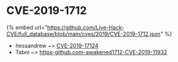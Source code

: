 # CVE-2019-1712
{% embed url="https://github.com/Live-Hack-CVE/full_database/blob/main/cves/2019/CVE-2019-1712.json" %}

* hessandrew ~> [CVE-2019-17124](https://www.alice-snow.ru/2019/database/cve-2019-1712/cve-2019-17124-hessandrew)
* Tabni ~> [https-github.com-awakened1712-CVE-2019-11932](https://www.alice-snow.ru/2019/database/cve-2019-1712/https-github.com-awakened1712-cve-2019-11932-tabni)